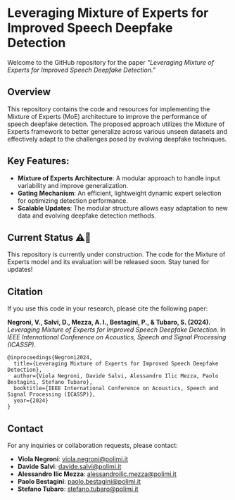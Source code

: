 # Leveraging Mixture of Experts for Improved Speech Deepfake Detection

Welcome to the GitHub repository for the paper *"Leveraging Mixture of Experts for Improved Speech Deepfake Detection."*

## Overview

This repository contains the code and resources for implementing the Mixture of Experts (MoE) architecture to improve the performance of speech deepfake detection. The proposed approach utilizes the Mixture of Experts framework to better generalize across various unseen datasets and effectively adapt to the challenges posed by evolving deepfake techniques.

## Key Features:
- **Mixture of Experts Architecture**: A modular approach to handle input variability and improve generalization.
- **Gating Mechanism**: An efficient, lightweight dynamic expert selection for optimizing detection performance.
- **Scalable Updates**: The modular structure allows easy adaptation to new data and evolving deepfake detection methods.
  
## Current Status ⚠️🚧

This repository is currently under construction. The code for the Mixture of Experts model and its evaluation will be released soon. Stay tuned for updates!

## Citation

If you use this code in your research, please cite the following paper:

**Negroni, V., Salvi, D., Mezza, A. I., Bestagini, P., & Tubaro, S. (2024).** *Leveraging Mixture of Experts for Improved Speech Deepfake Detection.* In *IEEE International Conference on Acoustics, Speech and Signal Processing (ICASSP)*.

```
@inproceedings{Negroni2024,
  title={Leveraging Mixture of Experts for Improved Speech Deepfake Detection},
  author={Viola Negroni, Davide Salvi, Alessandro Ilic Mezza, Paolo Bestagini, Stefano Tubaro},
  booktitle={IEEE International Conference on Acoustics, Speech and Signal Processing (ICASSP)},
  year={2024}
}
```

## Contact

For any inquiries or collaboration requests, please contact:

- **Viola Negroni**: viola.negroni@polimi.it
- **Davide Salvi**: davide.salvi@polimi.it
- **Alessandro Ilic Mezza**: alessandroilic.mezza@polimi.it
- **Paolo Bestagini**: paolo.bestagini@polimi.it
- **Stefano Tubaro**: stefano.tubaro@polimi.it

